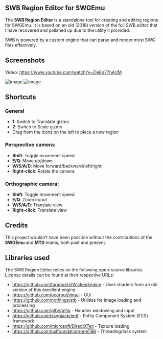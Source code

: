 ## SWB Region Editor for SWGEmu

The **SWB Region Editor** is a standalone tool for creating and editing regions for SWGEmu. It is based on an old (2018) version of the full SWB editor that I have recovered and polished up due to the utility it provided.

SWB is powered by a custom engine that can parse and render most SWG files effectively.

## Screenshots

Video: https://www.youtube.com/watch?v=ZIeEp77hAUM

![image](https://github.com/user-attachments/assets/b958acad-18fb-46fe-a78a-f66397ad44c6)
![image](https://github.com/user-attachments/assets/8333de4f-7613-46ce-83c5-6f965db727b2)

## Shortcuts

### General
- **1**: Switch to Translate gizmo
- **2**: Switch to Scale gizmo
- Drag from the icons on the left to place a new region

### Perspective camera:
- **Shift**: Toggle movement speed
- **E/Q**: Move up/down
- **W/S/A/D**: Move forward/backward/left/right
- **Right-click**: Rotate the camera

### Orthographic camera:
- **Shift**: Toggle movement speed
- **E/Q**: Zoom in/out
- **W/S/A/D**: Translate view
- **Right-click**: Translate view

## Credits

This project wouldn’t have been possible without the contributions of the **SWGEmu** and **MTG** teams, both past and present. 

## Libraries used

The SWB Region Editor relies on the following open-source libraries. License details can be found at their respective URLs:

 - https://github.com/turanszkij/WickedEngine - Uses shaders from an old version of this excellent engine
 - https://github.com/ocornut/imgui - GUI
 - https://github.com/nothings/stb - Utilities for image loading and processing
 - https://github.com/glfw/glfw - Handles windowing and input
 - https://github.com/skypjack/entt - Entity Component System (ECS) framework
 - https://github.com/microsoft/DirectXTex - Texture loading
 - https://github.com/uxlfoundation/oneTBB - Threading/task system
